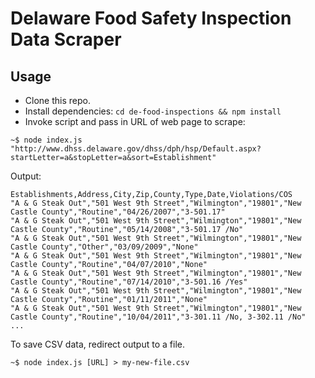 # Delaware Food Safety Inspection Data Scraper

## Usage

* Clone this repo.
* Install dependencies: ```cd de-food-inspections && npm install```
* Invoke script and pass in URL of web page to scrape:

```
~$ node index.js "http://www.dhss.delaware.gov/dhss/dph/hsp/Default.aspx?startLetter=a&stopLetter=a&sort=Establishment"
```

Output:

```csv
Establishments,Address,City,Zip,County,Type,Date,Violations/COS
"A & G Steak Out","501 West 9th Street","Wilmington","19801","New Castle County","Routine","04/26/2007","3-501.17"
"A & G Steak Out","501 West 9th Street","Wilmington","19801","New Castle County","Routine","05/14/2008","3-501.17 /No"
"A & G Steak Out","501 West 9th Street","Wilmington","19801","New Castle County","Other","03/09/2009","None"
"A & G Steak Out","501 West 9th Street","Wilmington","19801","New Castle County","Routine","04/07/2010","None"
"A & G Steak Out","501 West 9th Street","Wilmington","19801","New Castle County","Routine","07/14/2010","3-501.16 /Yes"
"A & G Steak Out","501 West 9th Street","Wilmington","19801","New Castle County","Routine","01/11/2011","None"
"A & G Steak Out","501 West 9th Street","Wilmington","19801","New Castle County","Routine","10/04/2011","3-301.11 /No, 3-302.11 /No"
...
```

To save CSV data, redirect output to a file.

```
~$ node index.js [URL] > my-new-file.csv
```
